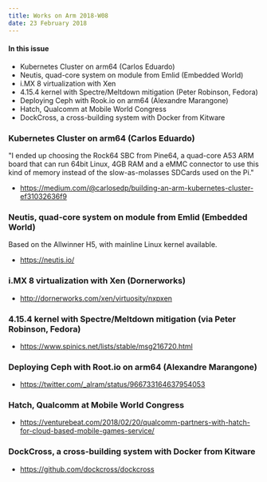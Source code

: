 ```yaml
---
title: Works on Arm 2018-W08
date: 23 February 2018
---
```


#### In this issue

* Kubernetes Cluster on arm64 (Carlos Eduardo)
* Neutis, quad-core system on module from Emlid (Embedded World)
* i.MX 8 virtualization with Xen
* 4.15.4 kernel with Spectre/Meltdown mitigation (Peter Robinson, Fedora)
* Deploying Ceph with Rook.io on arm64 (Alexandre Marangone)
* Hatch, Qualcomm at Mobile World Congress
* DockCross, a cross-building system with Docker from Kitware

### Kubernetes Cluster on arm64 (Carlos Eduardo)

"I ended up choosing the Rock64 SBC from Pine64, a quad-core A53
ARM board that can run 64bit Linux, 4GB RAM and a eMMC connector
to use this kind of memory instead of the slow-as-molasses SDCards
used on the Pi."

* https://medium.com/@carlosedp/building-an-arm-kubernetes-cluster-ef31032636f9

### Neutis, quad-core system on module from Emlid (Embedded World)

Based on the Allwinner H5, with mainline Linux kernel available.

* https://neutis.io/

### i.MX 8 virtualization with Xen (Dornerworks)

* http://dornerworks.com/xen/virtuosity/nxpxen

### 4.15.4 kernel with Spectre/Meltdown mitigation (via Peter Robinson, Fedora)

* https://www.spinics.net/lists/stable/msg216720.html

### Deploying Ceph with Root.io on arm64 (Alexandre Marangone)

* https://twitter.com/_alram/status/966733164637954053

### Hatch, Qualcomm at Mobile World Congress

* https://venturebeat.com/2018/02/20/qualcomm-partners-with-hatch-for-cloud-based-mobile-games-service/

### DockCross, a cross-building system with Docker from Kitware

* https://github.com/dockcross/dockcross
